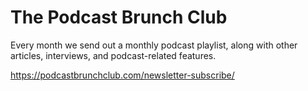 # The Podcast Brunch Club
Every month we send out a monthly podcast playlist, along with other articles, interviews, and podcast-related features.

https://podcastbrunchclub.com/newsletter-subscribe/
